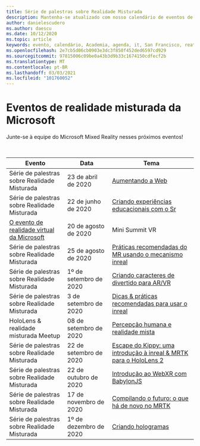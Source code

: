 ```yaml
---
title: Série de palestras sobre Realidade Misturada
description: Mantenha-se atualizado com nosso calendário de eventos de desenvolvedor de realidade misturados no reator em San Francisco.
author: danielescudero
ms.author: daescu
ms.date: 10/12/2020
ms.topic: article
keywords: evento, calendário, Academia, agenda, it, San Francisco, reator
ms.openlocfilehash: 2e7cb5d06cb0903e3dc3f850f452ded6597cd929
ms.sourcegitcommit: 97815006c09be0a43b3d9b33c1674150cdfecf2b
ms.translationtype: MT
ms.contentlocale: pt-BR
ms.lasthandoff: 03/03/2021
ms.locfileid: "101760052"
---
```

# <a name="microsoft-mixed-reality-events"></a>Eventos de realidade misturada da Microsoft

Junte-se à equipe do Microsoft Mixed Reality nesses próximos eventos!

<br>

|Evento|Data|Tema|
|-------------|-------------|-----|
| Série de palestras sobre Realidade Misturada|23 de abril de 2020|[Aumentando a Web](https://channel9.msdn.com/Shows/Docs-Mixed-Reality/Augmenting-WebXR-Standards)|
| Série de palestras sobre Realidade Misturada|22 de junho de 2020|[Criando experiências educacionais com o Sr](https://channel9.msdn.com/Shows/Docs-Mixed-Reality/Educational-Experiences-in-MR)|
| [O evento de realidade virtual da Microsoft](https://www.meetup.com/hololens-mr/events/272364822/)|20 de agosto de 2020|Mini Summit VR|
| Série de palestras sobre Realidade Misturada|25 de agosto de 2020|[Práticas recomendadas do MR usando o mecanismo inreal](https://channel9.msdn.com/Shows/Docs-Mixed-Reality/Tips-and-Best-Practices-for-using-UE4-in-MR)|
| Série de palestras sobre Realidade Misturada|1º de setembro de 2020|[Criando caracteres de divertido para AR/VR](https://channel9.msdn.com/Shows/Docs-Mixed-Reality/Creating-Entertaining-Characters-for-Mixed-Reality)|
| Série de palestras sobre Realidade Misturada|3 de setembro de 2020|[Dicas & práticas recomendadas para usar o inreal](https://channel9.msdn.com/Shows/Docs-Mixed-Reality/Tips-and-Best-Practices-for-using-UE4-in-MR)|
| HoloLens & realidade misturada Meetup|08 de setembro de 2020|[Percepção humana e realidade mista](https://channel9.msdn.com/Shows/Docs-Mixed-Reality/Human-Perception-and-Mixed-Reality)|
| Série de palestras sobre Realidade Misturada|22 de setembro de 2020|[Escape do Kippy: uma introdução à inreal & MRTK para o HoloLens 2](../develop/unreal/unreal-kippys-escape.md)|
| Série de palestras sobre Realidade Misturada|22 de outubro de 2020|[Introdução ao WebXR com BabylonJS](https://channel9.msdn.com/Shows/Docs-Mixed-Reality/Adding-Augmented-Reality-to-your-Typescript-Project)|
| Série de palestras sobre Realidade Misturada|17 de novembro de 2020|[Compilando o futuro: o que há de novo no MRTK](https://channel9.msdn.com/Shows/Docs-Mixed-Reality/Building-the-Future-Whats-New-in-the-Mixed-Reality-Toolkit)|
| Série de palestras sobre Realidade Misturada|1º de dezembro de 2020|[Criando hologramas](https://channel9.msdn.com/Shows/Docs-Mixed-Reality/Making-of-Designing-Holograms)|
